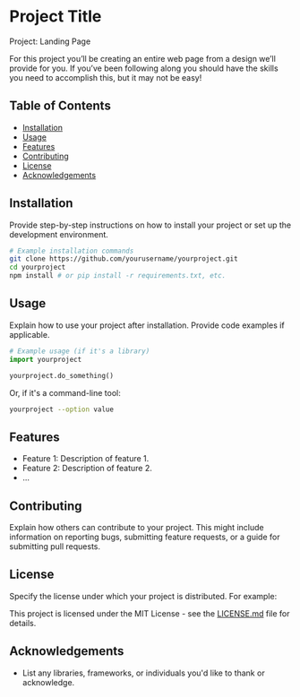 # Project Title
 Project: Landing Page

For this project you’ll be creating an entire web page from a design we’ll provide for you. If you’ve been following along you should have the skills you need to accomplish this, but it may not be easy!

## Table of Contents

- [Installation](#installation)
- [Usage](#usage)
- [Features](#features)
- [Contributing](#contributing)
- [License](#license)
- [Acknowledgements](#acknowledgements)

## Installation

Provide step-by-step instructions on how to install your project or set up the development environment.

```bash
# Example installation commands
git clone https://github.com/yourusername/yourproject.git
cd yourproject
npm install # or pip install -r requirements.txt, etc.
```

## Usage

Explain how to use your project after installation. Provide code examples if applicable.

```python
# Example usage (if it's a library)
import yourproject

yourproject.do_something()
```

Or, if it's a command-line tool:

```bash
yourproject --option value
```

## Features

- Feature 1: Description of feature 1.
- Feature 2: Description of feature 2.
- ...

## Contributing

Explain how others can contribute to your project. This might include information on reporting bugs, submitting feature requests, or a guide for submitting pull requests.

## License

Specify the license under which your project is distributed. For example:

This project is licensed under the MIT License - see the [LICENSE.md](LICENSE.md) file for details.

## Acknowledgements

- List any libraries, frameworks, or individuals you'd like to thank or acknowledge.
